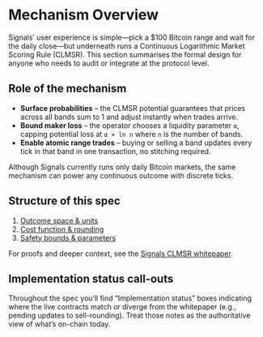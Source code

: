 # Mechanism Overview

Signals’ user experience is simple—pick a $100 Bitcoin range and wait for the daily close—but underneath runs a Continuous Logarithmic Market Scoring Rule (CLMSR). This section summarises the formal design for anyone who needs to audit or integrate at the protocol level.

## Role of the mechanism

- **Surface probabilities** – the CLMSR potential guarantees that prices across all bands sum to 1 and adjust instantly when trades arrive.
- **Bound maker loss** – the operator chooses a liquidity parameter `α`, capping potential loss at `α × ln n` where `n` is the number of bands.
- **Enable atomic range trades** – buying or selling a band updates every tick in that band in one transaction, no stitching required.

Although Signals currently runs only daily Bitcoin markets, the same mechanism can power any continuous outcome with discrete ticks.

## Structure of this spec

1. [Outcome space & units](outcome-space.md)
2. [Cost function & rounding](cost-rounding.md)
3. [Safety bounds & parameters](safety-parameters.md)

For proofs and deeper context, see the [Signals CLMSR whitepaper](/whitepaper.pdf).

## Implementation status call-outs

Throughout the spec you’ll find “Implementation status” boxes indicating where the live contracts match or diverge from the whitepaper (e.g., pending updates to sell-rounding). Treat those notes as the authoritative view of what’s on-chain today.
